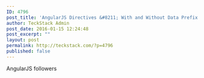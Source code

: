 ```yaml
---
ID: 4796
post_title: 'AngularJS Directives &#8211; With and Without Data Prefix'
author: TeckStack Admin
post_date: 2016-01-15 12:24:48
post_excerpt: ""
layout: post
permalink: http://teckstack.com/?p=4796
published: false
---
```

AngularJS followers
